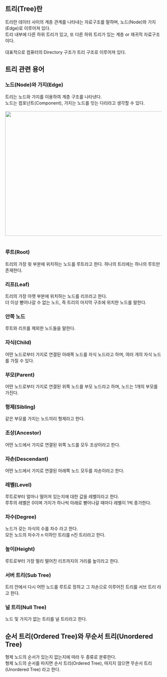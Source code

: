 ## 트리(Tree)란
트리란 데이터 사이의 계층 관계를 나타내는 자료구조를 말하며, 노드(Node)와 가지(Edge)로 이루어져 있다.
<br>
트리 내부에 다른 하위 트리가 있고, 또 다른 하위 트리가 있는 계층 or 재귀적 자료구조이다.
<br>
<br>
대표적으로 컴퓨터의 Directory 구조가 트리 구조로 이루어져 있다.

## 트리 관련 용어
### 노드(Node)와 가지(Edge)
트리는 노드와 가지를 이용하여 계층 구조를 나타낸다.
<br>
노드는 컴포넌트(Component), 가지는 노드를 잇는 다리라고 생각할 수 있다.
<br>
<br>
<img src="https://user-images.githubusercontent.com/87363461/202886887-49050044-5528-4177-a6ac-098703797bcd.JPG" width="700" height="400">
<br>
<br>
### 루트(Root)
트리의 가장 윗 부분에 위치하는 노드를 루트라고 한다. 하나의 트리에는 하나의 루트만 존재한다.

### 리프(Leaf)
트리의 가장 아랫 부분에 위치하는 노드를 리프라고 한다.
<br>
더 이상 뻗어나갈 수 없는 노드, 즉 트리의 마지막 구조에 위치한 노드를 말한다.

### 안쪽 노드
루트와 리프를 제외한 노드들을 말한다.

### 자식(Child)
어떤 노드로부터 가지로 연결된 아래쪽 노드를 자식 노드라고 하며, 여러 개의 자식 노드를 가질 수 있다.

### 부모(Parent)
어떤 노드로부터 가지로 연결된 위쪽 노드를 부모 노드라고 하며, 노드는 1개의 부모를 가진다.

### 형제(Sibling)
같은 부모를 가지는 노드끼리 형제라고 한다.

### 조상(Ancestor)
어떤 노드에서 가지로 연결된 위쪽 노드를 모두 조상이라고 한다.

### 자손(Descendant)
어떤 노드에서 가지로 연결된 아래쪽 노드 모두를 자손이라고 한다.

### 레벨(Level)
루트로부터 얼마나 떨어져 있는지에 대한 값을 레벨이라고 한다.
<br>
루투의 레벨은 0이며 가지가 하나씩 아래로 뻗어나갈 때마다 레벨이 1씩 증가한다.

### 차수(Degree)
노드가 갖는 자식의 수를 차수 라고 한다.
<br>
모든 노드의 차수가 n 이하인 트리를 n진 트리라고 한다.

### 높이(Height)
루트로부터 가장 멀리 떨어진 리프까지의 거리를 높이라고 한다.

### 서버 트리(Sub Tree)
트리 안에서 다시 어떤 노드를 루트로 정하고 그 자손으로 이루어진 트리를 서브 트리 라고 한다.

### 널 트리(Null Tree)
노드 및 가지가 없는 트리를 널 트리라고 한다.

## 순서 트리(Ordered Tree)와 무순서 트리(Unordered Tree)
형제 노드의 순서가 있는지 없는지에 따라 두 종류로 분류한다.
<br>
형제 노드의 순서를 따지면 순서 트리(Ordered Tree), 따지지 않으면 무순서 트리(Unordered Tree) 라고 한다.



